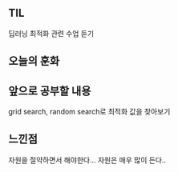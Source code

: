 ## TIL
딥러닝 최적화 관련 수업 듣기

## 오늘의 훈화

## 앞으로 공부할 내용
grid search, random search로 최적화 값을 찾아보기

## 느낀점
자원을 절약하면서 해야한다...
자원은 매우 많이 든다.. 